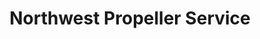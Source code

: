---
title: "Northwest Propeller Service"
url: /puyallup/northwest-propeller-service/
shop: Allgemein
---